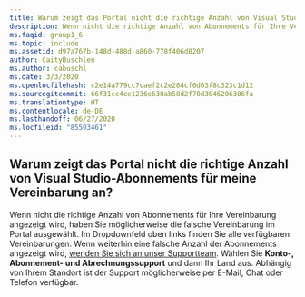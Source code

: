 ```yaml
---
title: Warum zeigt das Portal nicht die richtige Anzahl von Visual Studio-Abonnements für meine Vereinbarung an?
description: Wenn nicht die richtige Anzahl von Abonnements für Ihre Vereinbarung angezeigt wird, haben Sie möglicherweise die falsche Vereinbarung im Portal ausgewählt.
ms.faqid: group1_6
ms.topic: include
ms.assetid: d97a767b-148d-488d-a860-778f406d8207
author: CaityBuschlen
ms.author: cabuschl
ms.date: 3/3/2020
ms.openlocfilehash: c2e14a779cc7caef2c2e204cf0d63f8c323c1d12
ms.sourcegitcommit: 66f31cc4ce1236e638ab58d2f70d3646206386fa
ms.translationtype: HT
ms.contentlocale: de-DE
ms.lasthandoff: 06/27/2020
ms.locfileid: "85503461"
---
```

## <a name="why-is-the-portal-not-showing-the-correct-number-of-visual-studio-subscriptions-for-my-agreement"></a>Warum zeigt das Portal nicht die richtige Anzahl von Visual Studio-Abonnements für meine Vereinbarung an?

Wenn nicht die richtige Anzahl von Abonnements für Ihre Vereinbarung angezeigt wird, haben Sie möglicherweise die falsche Vereinbarung im Portal ausgewählt. Im Dropdownfeld oben links finden Sie alle verfügbaren Vereinbarungen. Wenn weiterhin eine falsche Anzahl der Abonnements angezeigt wird, [wenden Sie sich an unser Supportteam](https://visualstudio.microsoft.com/subscriptions/support/#talktous). Wählen Sie **Konto-, Abonnement- und Abrechnungssupport** und dann Ihr Land aus. Abhängig von Ihrem Standort ist der Support möglicherweise per E-Mail, Chat oder Telefon verfügbar.
